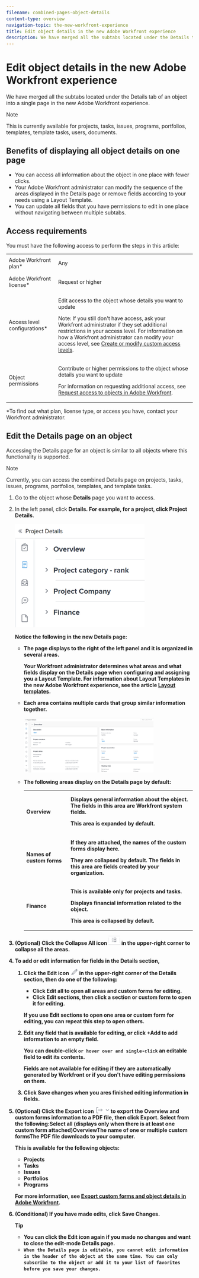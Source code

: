 ```yaml
---
filename: combined-pages-object-details
content-type: overview
navigation-topic: the-new-workfront-experience
title: Edit object details in the new Adobe Workfront experience
description: We have merged all the subtabs located under the Details tab of an object into a single page in the new Adobe Workfront experience.
---
```


# Edit object details in the new Adobe Workfront experience

We have merged all the subtabs located under the Details tab of an object into a single page in the new Adobe Workfront experience.

>[!NOTE]
>
>This is currently available for projects, tasks, issues, programs, portfolios, templates, template tasks, users, documents.

## Benefits of displaying all object details on one page

* You can access all information about the object in one place with fewer clicks.
* Your Adobe Workfront administrator can modify the sequence of the areas displayed in the Details page or remove fields according to your needs using a Layout Template.
* You can update all fields that you have permissions to edit in one place without navigating between multiple subtabs.

## Access requirements

You must have the following access to perform the steps in this article:

<table cellspacing="0"> 
 <col> 
 <col> 
 <tbody> 
  <tr> 
   <td role="rowheader">Adobe Workfront plan*</td> 
   <td> <p>Any</p> </td> 
  </tr> 
  <tr> 
   <td role="rowheader">Adobe Workfront license*</td> 
   <td> <p>Request or higher</p> </td> 
  </tr> 
  <tr> 
   <td role="rowheader">Access level configurations*</td> 
   <td> <p>Edit access to the object whose details you want to update</p> <p>Note: If you still don't have access, ask your Workfront administrator if they set additional restrictions in your access level. For information on how a Workfront administrator can modify your access level, see <a href="../../administration-and-setup/add-users/configure-and-grant-access/create-modify-access-levels.md" class="MCXref xref">Create or modify custom access levels</a>.</p> </td> 
  </tr> 
  <tr> 
   <td role="rowheader">Object permissions</td> 
   <td> <p>Contribute or higher permissions to the object whose details you want to update</p> <p>For information on requesting additional access, see <a href="../../workfront-basics/grant-and-request-access-to-objects/request-access.md" class="MCXref xref">Request access to objects in Adobe Workfront</a>.</p> </td> 
  </tr> 
 </tbody> 
</table>

&#42;To find out what plan, license type, or access you have, contact your Workfront administrator.

## Edit the Details page on an object

Accessing the Details page for an object is similar to all objects where this functionality is supported.

>[!NOTE]
>
>Currently, you can access the combined Details page on projects, tasks, issues, programs, portfolios, templates, and template tasks.

1. Go to the object whose **Details** page you want to access.
1. In the left panel, click **<Object> Details**.&nbsp;For example, for a project, click&nbsp;**Project Details**.

   ![](assets/one-page-project-details-page-350x279.png)

   Notice the following in the new Details page:

   * The page displays to the right of the left panel and it is organized in several areas.

     Your Workfront administrator determines what areas and what fields display on the Details page when configuring and assigning you a Layout Template. For information about Layout Templates in the new Adobe Workfront experience, see the article [Layout templates](../../administration-and-setup/customize-workfront/use-layout-templates/use-layout-templates-customize-ui.md).
   
   * Each area contains multiple cards that group similar information together.

     ![](assets/project-details-with-cards-and-titles-350x148.png)

   * The following areas display on the Details page by default:

     <table cellspacing="0"> 
      <col> 
      <col> 
      <tbody> 
       <tr> 
        <td role="rowheader">Overview</td> 
        <td> <p>Displays general information about the object. The fields in this area are Workfront system fields.</p> <p>This area is expanded by default.</p> </td> 
       </tr> 
       <tr> 
        <td role="rowheader">Names of custom forms</td> 
        <td> <p>If they are attached, the names of the custom forms display here. </p> <p>They are collapsed by default. The fields in this area are fields created by your organization. </p> </td> 
       </tr> 
       <tr> 
        <td role="rowheader">Finance</td> 
        <td> <p>This is available only for projects and tasks. </p> <p>Displays financial information related to the object. </p> <p>This area is collapsed by default. </p> </td> 
       </tr> 
      </tbody> 
     </table>

1. (Optional) Click the **Collapse All** icon ![](assets/collapse-all-icon-for-custom-forms-on-details-page.png) in the upper-right corner to collapse all the areas. 
1. 
   To add or edit information for fields in the Details section,

   1. Click the **Edit** icon ![](assets/edit-icon.png) in the upper-right corner of the Details section, then do one of the following:

      * Click **Edit all** to open all areas and custom forms for editing.
      * Click **Edit sections**, then click a section or custom form to open it for editing.

      If you use Edit sections to open one area or custom form for editing, you can repeat this step to open others.
   
   1. Edit any field that is available for editing, or click **+Add** to add information to an empty field.

      You can double-click ```or hover over and single-click``` an editable field to edit its contents.

      Fields are not available for editing if they are automatically generated by Workfront or if you don't have editing permissions on them.
   
   1. Click **Save changes** when you ares finished editing information in fields.

1. (Optional) Click the **Export** icon ![](assets/export.png) to export the Overview and custom forms information to a PDF file, then click **Export**. Select from the following:Select all (displays only when there is at least one custom form attached)OverviewThe name of one or multiple custom formsThe PDF file downloads to your computer.

   This is available for the following objects:

   * Projects
   * Tasks
   * Issues
   * Portfolios
   * Programs

   For more information, see [Export custom forms and object details in Adobe Workfront](../../workfront-basics/work-with-custom-forms/export-custom-forms-details.md). 

1. (Conditional) If you have made edits, click **Save Changes**.

   >[!TIP]
   >
   >
   >   
   >   
   >   * You can click the Edit icon again if you made no changes and want to close the edit-mode Details page. &nbsp;
   >   * ```When the Details page is editable, you cannot edit information in the header of the object at the same time. You can only subscribe to the object or add it to your list of favorites before you save your changes.``` 
   >   
   >

